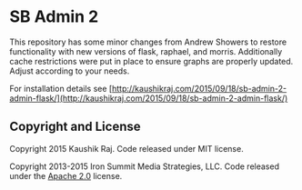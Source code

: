 # SB Admin 2
This repository has some minor changes from Andrew Showers to restore functionality with new versions of flask, raphael, and morris. Additionally cache restrictions were put in place to ensure graphs are properly updated. Adjust according to your needs.

For installation details see [http://kaushikraj.com/2015/09/18/sb-admin-2-admin-flask/](http://kaushikraj.com/2015/09/18/sb-admin-2-admin-flask/)

## Copyright and License
Copyright 2015 Kaushik Raj. Code released under MIT license.

Copyright 2013-2015 Iron Summit Media Strategies, LLC. Code released under the [Apache 2.0](https://github.com/IronSummitMedia/startbootstrap-sb-admin-2/blob/gh-pages/LICENSE) license.
